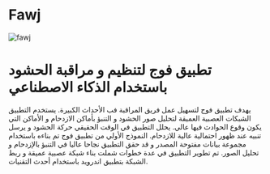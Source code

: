 # Fawj

![fawj](https://user-images.githubusercontent.com/59482214/155881193-909ca216-c984-41a6-b816-3378c0273f51.png)
# **تطبيق فوج لتنظيم و مراقبة الحشود باستخدام الذكاء الاصطناعي**
يهدف تطبيق فوج لتسهيل عمل فريق المراقبة فب الأحداث الكبيرة. يستخدم التطبيق الشبكات العصبية العميقة لتحليل صور الحشود و التنبؤ بأماكن الازدحام و الأماكن التي يكون وقوع الحوادث فيها عالي. يحلل التطبيق في الوقت الحقيقي حركة الحشود و يرسل تنبيه عند ظهور احتمالية عالية للازدحام. 
النموذج الأولي من تطبيق فوج تم بناءه باستخدام مجموعة بيانات مفتوحة المصدر و قد حقق التطبيق نجاحا عاليا في التنبؤ بالإزدحام و تحليل الصور. 
تم تطوير التطبيق في عدة خطوات شملت بناء شبكة عصبية عميقة و ربط الشبكة بتطبيق اندرويد باستخدام أحدث التقنيات. 
